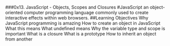 ###0x13. JavaScript - Objects, Scopes and Closures
#JavaScript an object-oriented computer programming language commonly used to create interactive effects within web browsers.
##Learning Objectives
Why JavaScript programming is amazing
How to create an object in JavaScript
What this means
What undefined means
Why the variable type and scope is important
What is a closure
What is a prototype
How to inherit an object from another
